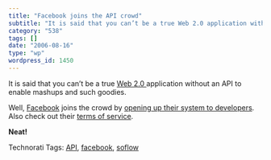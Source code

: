 ```yaml
---
title: "Facebook joins the API crowd"
subtitle: "It is said that you can’t be a true Web 2.0 application witho..."
category: "538"
tags: []
date: "2006-08-16"
type: "wp"
wordpress_id: 1450
---
```

It is said that you can’t be a true [Web 2.0 ](http://en.wikipedia.org/wiki/Web2.0)application without an API to enable mashups and such goodies. 

Well, [Facebook](http://www.facebook.com/) joins the crowd by [ opening up their system to developers](http://developers.facebook.com/). Also check out their [terms of service](http://developers.facebook.com/tos.php). 

**Neat!**

Technorati Tags: [API](http://www.technorati.com/tag/API), [facebook](http://www.technorati.com/tag/facebook), [soflow](http://www.technorati.com/tag/soflow)